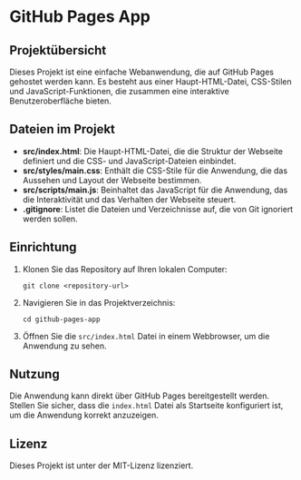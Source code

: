 # GitHub Pages App

## Projektübersicht
Dieses Projekt ist eine einfache Webanwendung, die auf GitHub Pages gehostet werden kann. Es besteht aus einer Haupt-HTML-Datei, CSS-Stilen und JavaScript-Funktionen, die zusammen eine interaktive Benutzeroberfläche bieten.

## Dateien im Projekt

- **src/index.html**: Die Haupt-HTML-Datei, die die Struktur der Webseite definiert und die CSS- und JavaScript-Dateien einbindet.
- **src/styles/main.css**: Enthält die CSS-Stile für die Anwendung, die das Aussehen und Layout der Webseite bestimmen.
- **src/scripts/main.js**: Beinhaltet das JavaScript für die Anwendung, das die Interaktivität und das Verhalten der Webseite steuert.
- **.gitignore**: Listet die Dateien und Verzeichnisse auf, die von Git ignoriert werden sollen.

## Einrichtung

1. Klonen Sie das Repository auf Ihren lokalen Computer:
   ```
   git clone <repository-url>
   ```

2. Navigieren Sie in das Projektverzeichnis:
   ```
   cd github-pages-app
   ```

3. Öffnen Sie die `src/index.html` Datei in einem Webbrowser, um die Anwendung zu sehen.

## Nutzung

Die Anwendung kann direkt über GitHub Pages bereitgestellt werden. Stellen Sie sicher, dass die `index.html` Datei als Startseite konfiguriert ist, um die Anwendung korrekt anzuzeigen.

## Lizenz

Dieses Projekt ist unter der MIT-Lizenz lizenziert.